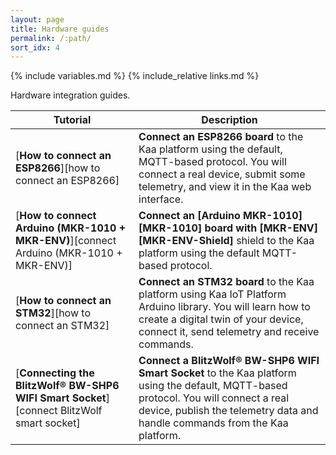 ```yaml
---
layout: page
title: Hardware guides
permalink: /:path/
sort_idx: 4
---
```


{% include variables.md %}
{% include_relative links.md %}

Hardware integration guides.

| **Tutorial**                                                                              | **Description**                                                                                                                                                                                                                |
| ----------------------------------------------------------------------------------------- | ------------------------------------------------------------------------------------------------------------------------------------------------------------------------------------------------------------------------------ |
| [**How to connect an ESP8266**][how to connect an ESP8266]                                | **Connect an ESP8266 board** to the Kaa platform using the default, MQTT-based protocol. You will connect a real device, submit some telemetry, and view it in the Kaa web interface.                                          |
| [**How to connect Arduino (MKR-1010 + MKR-ENV)**][connect Arduino (MKR-1010 + MKR-ENV)]   | **Connect an [Arduino MKR-1010][MKR-1010] board with [MKR-ENV][MKR-ENV-Shield]** shield to the Kaa platform using the default MQTT-based protocol.                                                                             |
| [**How to connect an STM32**][how to connect an STM32]                                    | **Connect an STM32 board** to the Kaa platform using Kaa IoT Platform Arduino library. You will learn how to create a digital twin of your device, connect it, send telemetry and receive commands.                            |
| [**Connecting the BlitzWolf® BW-SHP6 WIFI Smart Socket**][connect BlitzWolf smart socket] | **Connect a BlitzWolf® BW-SHP6 WIFI Smart Socket** to the Kaa platform using the default, MQTT-based protocol. You will connect a real device, publish the telemetry data and handle commands from the Kaa platform.           |
